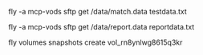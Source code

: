 fly -a mcp-vods sftp get /data/match.data testdata.txt

fly -a mcp-vods sftp get /data/report.data reportdata.txt

fly volumes snapshots create vol_rn8ynlwg8615q3kr